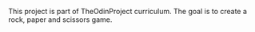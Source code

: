This project is part of TheOdinProject curriculum.
The goal is to create a rock, paper and scissors game.
